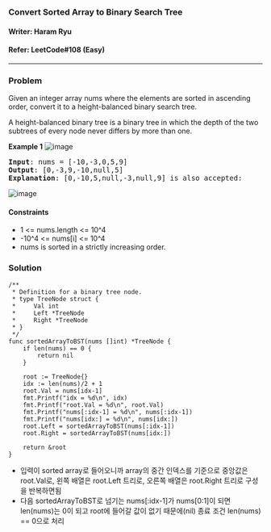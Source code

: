 ### Convert Sorted Array to Binary Search Tree
#### Writer: Haram Ryu
#### Refer: LeetCode#108 (Easy)
* * *
### Problem
Given an integer array nums where the elements are sorted in ascending order, convert it to a height-balanced binary search tree.

A height-balanced binary tree is a binary tree in which the depth of the two subtrees of every node never differs by more than one.

<b>Example 1</b>
![image](https://user-images.githubusercontent.com/22101375/127760233-f1c1f4d4-fde8-4f92-bf04-167be961ed01.png)
<pre>
<b>Input</b>: nums = [-10,-3,0,5,9]
<b>Output</b>: [0,-3,9,-10,null,5]
<b>Explanation</b>: [0,-10,5,null,-3,null,9] is also accepted:
</pre>
![image](https://user-images.githubusercontent.com/22101375/127760241-c184a6ae-7869-4e85-8713-44464cb01297.png)

#### Constraints
- 1 <= nums.length <= 10^4
- -10^4 <= nums[i] <= 10^4
- nums is sorted in a strictly increasing order.

### Solution
```golang
/**
 * Definition for a binary tree node.
 * type TreeNode struct {
 *     Val int
 *     Left *TreeNode
 *     Right *TreeNode
 * }
 */
func sortedArrayToBST(nums []int) *TreeNode {
	if len(nums) == 0 {
		return nil
	}
  
	root := TreeNode{}
	idx := len(nums)/2 + 1
	root.Val = nums[idx-1]
	fmt.Printf("idx = %d\n", idx)
	fmt.Printf("root.Val = %d\n", root.Val)
	fmt.Printf("nums[:idx-1] = %d\n", nums[:idx-1])
	fmt.Printf("nums[idx:] = %d\n", nums[idx:])
	root.Left = sortedArrayToBST(nums[:idx-1])
	root.Right = sortedArrayToBST(nums[idx:])

	return &root
}
```
- 입력이 sorted array로 들어오니까 array의 중간 인덱스를 기준으로 중앙값은 root.Val로, 왼쪽 배열은 root.Left 트리로, 오른쪽 배열은 root.Right 트리로 구성을 반복하면됨
- 다음 sortedArrayToBST로 넘기는 nums[:idx-1]가 nums[0:1]이 되면 len(nums)는 0이 되고 root에 들어갈 값이 없기 때문에(nil) 종료 조건 len(nums) == 0으로 처리
